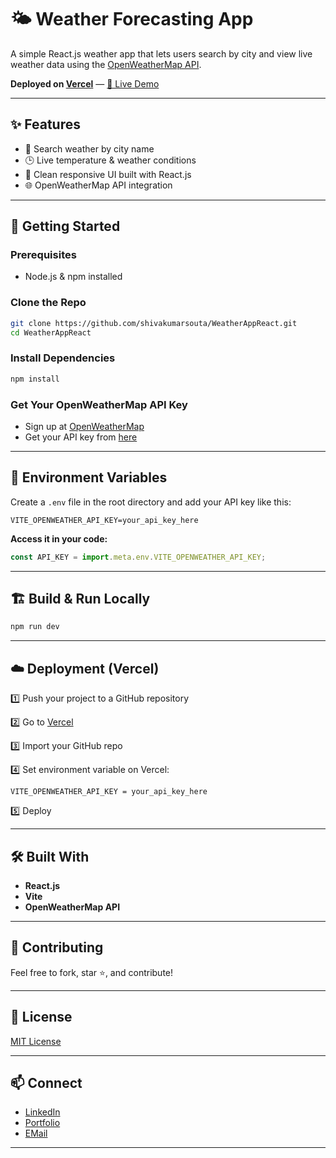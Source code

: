 # 🌤️ Weather Forecasting App

A simple React.js weather app that lets users search by city and view live weather data using the [OpenWeatherMap API](https://openweathermap.org/).

**Deployed on [Vercel](https://vercel.com/)** — [🔗 Live Demo](https://weatherforecasting-app.vercel.app)

---

## ✨ Features

* 🔎 Search weather by city name
* 🕒 Live temperature & weather conditions
* 🎨 Clean responsive UI built with React.js
* 🌐 OpenWeatherMap API integration

---

## 🚀 Getting Started

### Prerequisites

* Node.js & npm installed

### Clone the Repo

```bash
git clone https://github.com/shivakumarsouta/WeatherAppReact.git
cd WeatherAppReact
```

### Install Dependencies

```bash
npm install
```

### Get Your OpenWeatherMap API Key

* Sign up at [OpenWeatherMap](https://openweathermap.org/)
* Get your API key from [here](https://home.openweathermap.org/api_keys)

---

## 🔐 Environment Variables

Create a `.env` file in the root directory and add your API key like this:

```
VITE_OPENWEATHER_API_KEY=your_api_key_here
```

**Access it in your code:**

```javascript
const API_KEY = import.meta.env.VITE_OPENWEATHER_API_KEY;
```

---

## 🏗️ Build & Run Locally

```bash
npm run dev
```

---

## ☁️ Deployment (Vercel)

1️⃣ Push your project to a GitHub repository

2️⃣ Go to [Vercel](https://vercel.com/)

3️⃣ Import your GitHub repo

4️⃣ Set environment variable on Vercel:

```
VITE_OPENWEATHER_API_KEY = your_api_key_here
```

5️⃣ Deploy

---

## 🛠️ Built With

* **React.js**
* **Vite**
* **OpenWeatherMap API**

---

## 🙌 Contributing

Feel free to fork, star ⭐, and contribute!

---

## 📃 License

[MIT License](LICENSE)

---

## 📫 Connect

* [LinkedIn](https://linkedin.com/in/shivakumarsouta)
* [Portfolio](https://shivakumarsouta-portfolio.vercel.app/)
* [EMail](mailto:shivakumarsouta18@gmail.com)

---